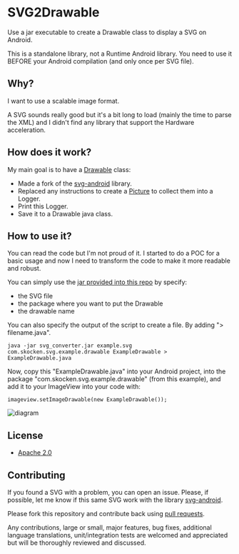 SVG2Drawable
============

Use a jar executable to create a Drawable class to display a SVG on Android.

This is a standalone library, not a Runtime Android library. You need to use it BEFORE your Android compilation (and only once per SVG file).

## Why?

I want to use a scalable image format.

A SVG sounds really good but it's a bit long to load (mainly the time to parse the XML) and I didn't find any library that support the Hardware acceleration.

## How does it work?

My main goal is to have a [Drawable](http://developer.android.com/reference/android/graphics/drawable/Drawable.html) class:

* Made a fork of the [svg-android](https://code.google.com/p/svg-android/) library.
* Replaced any instructions to create a [Picture](http://developer.android.com/reference/android/graphics/Picture.html) to collect them into a Logger.
* Print this Logger.
* Save it to a Drawable java class.

## How to use it?

You can read the code but I'm not proud of it. I started to do a POC for a basic usage and now I need to transform the code to make it more readable and robust.

You can simply use the [jar provided into this repo](https://github.com/StanKocken/SVG2Drawable/blob/master/svg_converter.jar) by specify:

* the SVG file
* the package where you want to put the Drawable
* the drawable name

You can also specify the output of the script to create a file. By adding "> filename.java".


    java -jar svg_converter.jar example.svg com.skocken.svg.example.drawable ExampleDrawable > ExampleDrawable.java

Now, copy this "ExampleDrawable.java" into your Android project, into the package "com.skocken.svg.example.drawable" (from this example), and add it to your ImageView into your code with:

    imageview.setImageDrawable(new ExampleDrawable());

![diagram](https://raw.githubusercontent.com/StanKocken/SVG2Drawable/master/svg_to_drawable.png)

## License

* [Apache 2.0](http://www.apache.org/licenses/LICENSE-2.0.html)

## Contributing

If you found a SVG with a problem, you can open an issue. Please, if possible, let me know if this same SVG work with the library [svg-android](https://code.google.com/p/svg-android/).

Please fork this repository and contribute back using
[pull requests](https://github.com/StanKocken/SVG2Drawable/pulls).

Any contributions, large or small, major features, bug fixes, additional
language translations, unit/integration tests are welcomed and appreciated
but will be thoroughly reviewed and discussed.
